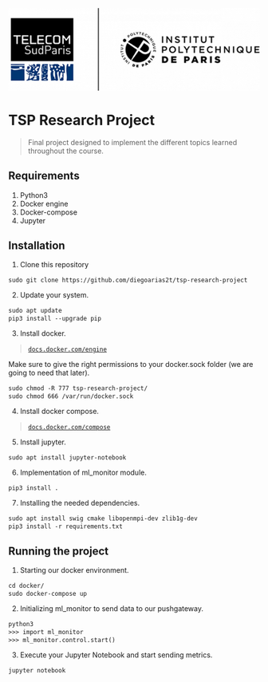 <p align="center">
<img src=assets/tsp-ipparis.png>
</p>

# TSP Research Project
> Final project designed to implement the different topics learned throughout the course.

## Requirements
1. Python3
2. Docker engine
3. Docker-compose
4. Jupyter

## Installation

1. Clone this repository
```
sudo git clone https://github.com/diegoarias2t/tsp-research-project
```

2. Update your system.
```
sudo apt update
pip3 install --upgrade pip
```

3. Install docker.
> [`docs.docker.com/engine`](https://docs.docker.com/engine/install/ubuntu/)

Make sure to give the right permissions to your docker.sock folder (we are going to need that later).

```
sudo chmod -R 777 tsp-research-project/
sudo chmod 666 /var/run/docker.sock
```

4. Install docker compose.
> [`docs.docker.com/compose`](https://docs.docker.com/compose/install/)

5. Install jupyter.
```
sudo apt install jupyter-notebook
```

6. Implementation of ml_monitor module.

```
pip3 install .
```

7. Installing the needed dependencies.

```
sudo apt install swig cmake libopenmpi-dev zlib1g-dev
pip3 install -r requirements.txt
```

## Running the project
1. Starting our docker environment.
```
cd docker/
sudo docker-compose up
```
2. Initializing ml_monitor to send data to our pushgateway.
```
python3
>>> import ml_monitor
>>> ml_monitor.control.start()
```
3. Execute your Jupyter Notebook and start sending metrics.
```
jupyter notebook
```
